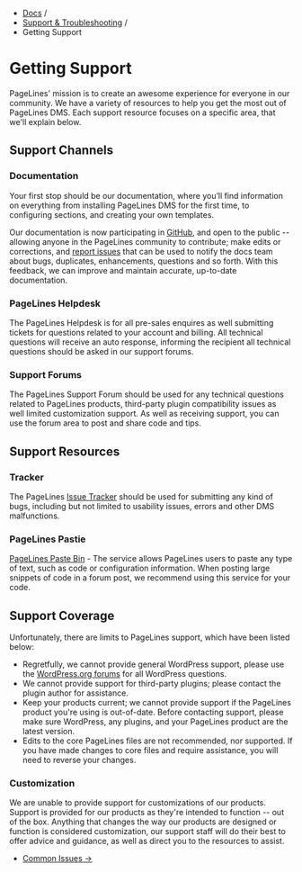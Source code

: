 <div class="row-fluid">
	<div class="span12">
		<ul class="breadcrumb">
  			<li><a href="http://docs.pagelines.com/">Docs</a> <span class="divider">/</span></li>
  			<li><a href="http://docs.pagelines.com/support-troubleshooting">Support & Troubleshooting</a> <span class="divider">/</span></li>
  			<li class="active">Getting Support</li>
		</ul>
	</div>
</div>

# Getting Support #

PageLines' mission is to create an awesome experience for everyone in our community. We have a variety of resources to help you get the most out of PageLines DMS. Each support resource focuses on a specific area, that we'll explain below.

## Support Channels ##

### Documentation ##

Your first stop should be our documentation, where you’ll find information on everything from installing PageLines DMS for the first time, to configuring sections, and creating your own templates.

Our documentation is now participating in [GitHub](https://github.com/pagelines/Docs/), and open to the public -- allowing anyone in the PageLines community to contribute; make edits or corrections, and [report issues](https://github.com/pagelines/Docs/issues) that can be used to notify the docs team about bugs, duplicates, enhancements, questions and so forth. With this feedback, we can improve and maintain accurate, up-to-date documentation.

### PageLines Helpdesk ###

The PageLines Helpdesk is for all pre-sales enquires as well submitting tickets for questions related to your account and billing. All technical questions will receive an auto response, informing the recipient all technical questions should be asked in our support forums.

### Support Forums ###

The PageLines Support Forum should be used for any technical questions related to PageLines products, third-party plugin compatibility issues as well limited customization support. As well as receiving support, you can use the forum area to post and share code and tips.

## Support Resources ##

### Tracker ###

The PageLines [Issue Tracker](https://github.com/pagelines/DMS/issues) should be used for submitting any kind of bugs, including but not limited to usability issues, errors and other DMS malfunctions.

### PageLines Pastie ###

[PageLines Paste Bin](http://paste.pagelines.com/) - The service allows PageLines users to paste any type of text, such as code or configuration information. When posting large snippets of code in a forum post, we recommend using this service for your code.

## Support Coverage ##

Unfortunately, there are limits to PageLines support, which have been listed below:

<ul>
<li>Regretfully, we cannot provide general WordPress support, please use the <a href="http://wordpress.org/support/">WordPress.org forums</a> for all WordPress questions.</li>

<li>We cannot provide support for third-party plugins; please contact the plugin author for assistance. </li>

<li>Keep your products current; we cannot provide support if the PageLines product you're using is out-of-date. Before contacting support, please make sure WordPress, any plugins, and your PageLines product are the latest version.</li>

<li>Edits to the core PageLines files are not recommended, nor supported. If you have made changes to core files and require assistance, you will need to reverse your changes.</li>
</ul>

### Customization ###

We are unable to provide support for customizations of our products. Support is provided for our products as they're intended to function -- out of the box. Anything that changes the way our products are designed or function is considered customization, our support staff will do their best to offer advice and guidance, as well as direct you to the resources to assist.

<div class="row-fluid">
	<div class="span12">
		<ul class="pager">
  			<li class="pull-right"><a href="http://docs.pagelines.com/support-troubleshooting/common-issues">Common Issues &rarr;</a></li>
		</ul>
	</div>
</div>
